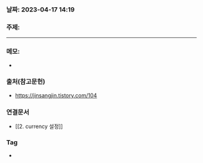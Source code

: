 ### 날짜: 2023-04-17 14:19

### 주제: 
---
### 메모: 
- 

### 출처(참고문헌) 
- https://jinsangjin.tistory.com/104

### 연결문서 
- [[2. currency 설정]]

### Tag
- 